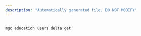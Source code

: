 ```yaml
---
description: "Automatically generated file. DO NOT MODIFY"
---
```


```cli

mgc education users delta get

```
